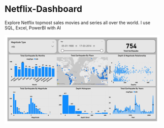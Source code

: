 # Netflix-Dashboard
Explore Netflix topmost sales movies and series all over the world. I use SQL, Excel, PowerBI with AI

<img src="https://github.com/UMDhodi/Earthquake-Data-Analysis/blob/main/Earthquake%20Dashboard.png" alt="banner" >
